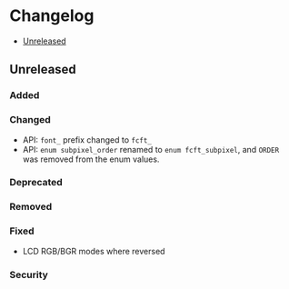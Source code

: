 # Changelog

* [Unreleased](#unreleased)


## Unreleased
### Added
### Changed

* API: `font_` prefix changed to `fcft_`
* API: `enum subpixel_order` renamed to `enum fcft_subpixel`, and
  `ORDER` was removed from the enum values.


### Deprecated
### Removed
### Fixed

* LCD RGB/BGR modes where reversed

### Security
